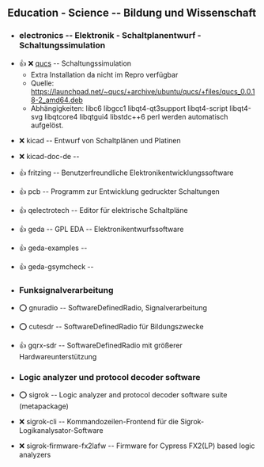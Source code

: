 ##  Education - Science  --  Bildung und Wissenschaft

- ###  electronics  -- Elektronik - Schaltplanentwurf - Schaltungssimulation

[//]: # (  - TODO: nicht in den offiziellen stable Quellen, gibt es aber hier: https://launchpad.net/~qucs/+archive/ubuntu/qucs/+files/qucs_0.0.18-2_amd64.deb )
[//]: # (    - Abhängigkeiten: libc6 libgcc1 libqt4-qt3support libqt4-script libqt4-svg libqtcore4 libqtgui4 libstdc++6 perl )
[//]: # (    - Recommends: freehdl, verilog, octave )
[//]: # (    - Außerdem brauchen wir noch Beispiele )
- :+1: :x:  [qucs](https://launchpad.net/~qucs/+archive/ubuntu/qucs/+files/qucs_0.0.18-2_amd64.deb)  --	Schaltungssimulation
	- Extra Installation da nicht im Repro verfügbar
	- Quelle: https://launchpad.net/~qucs/+archive/ubuntu/qucs/+files/qucs_0.0.18-2_amd64.deb 
	- Abhängigkeiten: libc6 libgcc1 libqt4-qt3support libqt4-script libqt4-svg libqtcore4 libqtgui4 libstdc++6 perl werden automatisch aufgelöst.



[//]: # (Dieses Paket zieht mit Kicad-common einen 420 MB Koloss als Abhängigkeit nach.)
- :x:  kicad  -- 	Entwurf von Schaltplänen und Platinen
- :x:  kicad-doc-de  -- 
- :+1:  fritzing  --	Benutzerfreundliche Elektronikentwicklungssoftware
- :+1:  pcb  --		Programm zur Entwicklung gedruckter Schaltungen
- :+1:  qelectrotech  -- 	Editor für elektrische Schaltpläne
- :+1:  geda  --	GPL EDA -- Elektronikentwurfssoftware
- :+1:  geda-examples  --
- :+1:  geda-gsymcheck  --

- ###  Funksignalverarbeitung

- :o:  gnuradio  --	SoftwareDefinedRadio, Signalverarbeitung
- :o:  cutesdr  --	SoftwareDefinedRadio für Bildungszwecke
- :+1:  gqrx-sdr  --	SoftwareDefinedRadio mit größerer Hardwareunterstützung

- ###  Logic analyzer und protocol decoder software 

- :o:  sigrok  -- Logic analyzer and protocol decoder software suite (metapackage)
- :x:  sigrok-cli  -- Kommandozeilen-Frontend für die Sigrok-Logikanalysator-Software
- :x:  sigrok-firmware-fx2lafw  -- Firmware for Cypress FX2(LP) based logic analyzers

